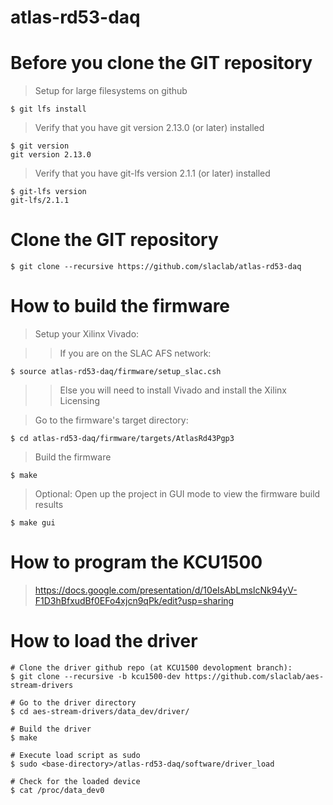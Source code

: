 # atlas-rd53-daq

# Before you clone the GIT repository

> Setup for large filesystems on github

```$ git lfs install```

> Verify that you have git version 2.13.0 (or later) installed 

```
$ git version
git version 2.13.0
```

> Verify that you have git-lfs version 2.1.1 (or later) installed 

```
$ git-lfs version
git-lfs/2.1.1
```

# Clone the GIT repository

```$ git clone --recursive https://github.com/slaclab/atlas-rd53-daq```

# How to build the firmware

> Setup your Xilinx Vivado:

>> If you are on the SLAC AFS network:

```$ source atlas-rd53-daq/firmware/setup_slac.csh```

>> Else you will need to install Vivado and install the Xilinx Licensing

> Go to the firmware's target directory:

```$ cd atlas-rd53-daq/firmware/targets/AtlasRd43Pgp3```

> Build the firmware

```$ make```

> Optional: Open up the project in GUI mode to view the firmware build results

```$ make gui```

# How to program the KCU1500
> https://docs.google.com/presentation/d/10eIsAbLmslcNk94yV-F1D3hBfxudBf0EFo4xjcn9qPk/edit?usp=sharing

# How to load the driver

```
# Clone the driver github repo (at KCU1500 devolopment branch):
$ git clone --recursive -b kcu1500-dev https://github.com/slaclab/aes-stream-drivers

# Go to the driver directory
$ cd aes-stream-drivers/data_dev/driver/

# Build the driver
$ make

# Execute load script as sudo
$ sudo <base-directory>/atlas-rd53-daq/software/driver_load

# Check for the loaded device
$ cat /proc/data_dev0

```
